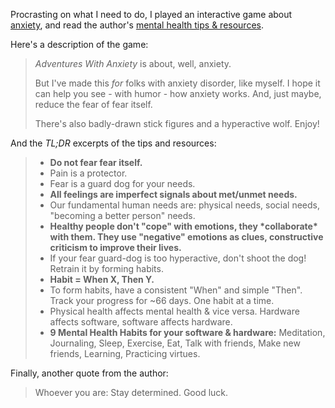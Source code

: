 Procrasting on what I need to do, I played an interactive game about [anxiety](https://ncase.me/anxiety/), and read the author's [mental health tips & resources](https://ncase.me/anxiety). 

Here's a description of the game: 

> *Adventures With Anxiety* is about, well, anxiety. 
>
> But I've made this *for* folks with anxiety disorder, like myself. I hope it can help you see - with humor - how anxiety works. And, just maybe, reduce the fear of fear itself. 
>
> There's also badly-drawn stick figures and a hyperactive wolf. Enjoy!

And the *TL;DR* excerpts of the tips and resources:

> - **Do not fear fear itself.**
> - Pain is a protector.
> - Fear is a guard dog for your needs.
> - **All feelings are imperfect signals about met/unmet needs.**
> - Our fundamental human needs are: physical needs, social needs, "becoming a better person" needs.
> - **Healthy people don't "cope" with emotions, they \*collaborate\* with them. They use "negative" emotions as clues, constructive criticism to improve their lives.**
> - If your fear guard-dog is too hyperactive, don't shoot the dog! Retrain it by forming habits.
> - **Habit = When X, Then Y.**
> - To form habits, have a consistent "When" and simple "Then". Track your progress for ~66 days. One habit at a time.
> - Physical health affects mental health & vice versa. Hardware affects software, software affects hardware.
> - **9 Mental Health Habits for your software & hardware:** Meditation, Journaling, Sleep, Exercise, Eat, Talk with friends, Make new friends, Learning, Practicing virtues.

Finally, another quote from the author:

> Whoever you are: Stay determined. Good luck.

